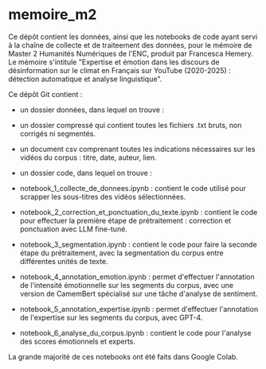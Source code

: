 # memoire_m2

Ce dépôt contient les données, ainsi que les notebooks de code ayant servi à la chaîne de collecte et de traiteement des données, pour le mémoire de Master 2 Humanités Numériques de l'ENC, produit par Francesca Hemery. Le mémoire s'intitule "Expertise et émotion dans les discours de désinformation sur le climat en Français sur YouTube (2020-2025) : détection automatique et analyse linguistique". 

Ce dépôt Git contient : 

- un dossier données, dans lequel on trouve :
  
- un dossier compressé qui contient toutes les fichiers .txt bruts, non corrigés ni segmentés.
- un document csv comprenant toutes les indications nécessaires sur les vidéos du corpus : titre, date, auteur, lien.
  
- un dossier code, dans lequel on trouve :

- notebook_1_collecte_de_donnees.ipynb : contient le code utilisé pour scrapper les sous-titres des vidéos sélectionnées. 
- notebook_2_correction_et_ponctuation_du_texte.ipynb : contient le code pour effectuer la première étape de prétraitement : correction et ponctuation avec LLM fine-tuné.
- notebook_3_segmentation.ipynb : contient le code pour faire la seconde étape du prétraitement, avec la segmentation du corpus entre différentes unités de texte.
- notebook_4_annotation_emotion.ipynb : permet d'effectuer l'annotation de l'intensité émotionnelle sur les segments du corpus, avec une version de CamemBert spécialisé sur une tâche d'analyse de sentiment. 
- notebook_5_annotation_expertise.ipynb : permet d'effectuer l'annotation de l'expertise sur les segments du corpus, avec GPT-4. 
- notebook_6_analyse_du_corpus.ipynb : contient le code pour l'analyse des scores émotionnels et experts.

La grande majorité de ces notebooks ont été faits dans Google Colab.
